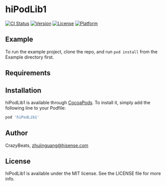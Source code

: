 # hiPodLib1

[![CI Status](https://img.shields.io/travis/CrazyBeats/hiPodLib1.svg?style=flat)](https://travis-ci.org/CrazyBeats/hiPodLib1)
[![Version](https://img.shields.io/cocoapods/v/hiPodLib1.svg?style=flat)](https://cocoapods.org/pods/hiPodLib1)
[![License](https://img.shields.io/cocoapods/l/hiPodLib1.svg?style=flat)](https://cocoapods.org/pods/hiPodLib1)
[![Platform](https://img.shields.io/cocoapods/p/hiPodLib1.svg?style=flat)](https://cocoapods.org/pods/hiPodLib1)

## Example

To run the example project, clone the repo, and run `pod install` from the Example directory first.

## Requirements

## Installation

hiPodLib1 is available through [CocoaPods](https://cocoapods.org). To install
it, simply add the following line to your Podfile:

```ruby
pod 'hiPodLib1'
```

## Author

CrazyBeats, zhujinguang@hisense.com

## License

hiPodLib1 is available under the MIT license. See the LICENSE file for more info.
